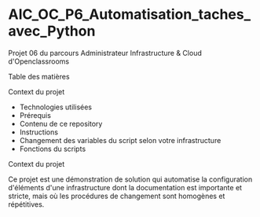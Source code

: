 # AIC_OC_P6_Automatisation_taches_avec_Python

Projet 06 du parcours Administrateur Infrastructure & Cloud d'Openclassrooms

Table des matières

Context du projet

 -  Technologies utilisées
 -  Prérequis
 -  Contenu de ce repository
 -  Instructions
 -  Changement des variables du script selon votre infrastructure
 -  Fonctions du scripts

Context du projet

Ce projet est une démonstration de solution qui automatise la configuration d'éléments d'une infrastructure dont la documentation est importante et stricte, mais où les procédures de changement sont homogènes et répétitives.


